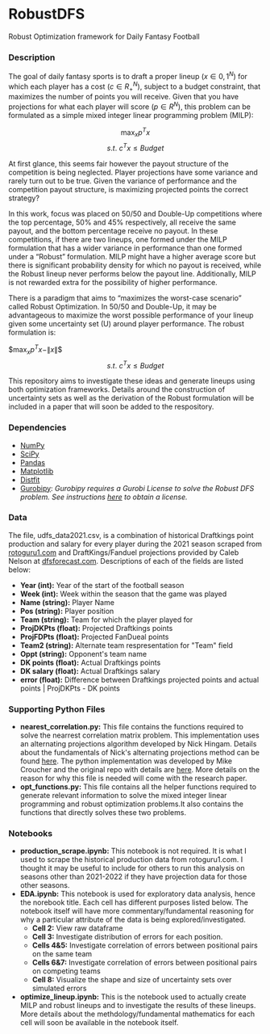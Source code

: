 # RobustDFS
Robust Optimization framework for Daily Fantasy Football

### Description
The goal of daily fantasy sports is to draft a proper lineup $(x∈{0,1}^N)$ for which each player has a cost $(c∈R_+^N)$, subject to a budget constraint, that maximizes the number of points you will receive. Given that you have projections for what each player will score $(p∈R^N)$, this problem can be formulated as a simple mixed integer linear programming problem (MILP):

$$\max_{x}p^Tx$$
$$\text{$s.t.$       $c^Tx \leq Budget$}$$

At first glance, this seems fair however the payout structure of the competition is being neglected. Player projections have some variance and rarely turn out to be true. Given the variance of performance and the competition payout structure, is maximizing projected points the correct strategy?

In this work, focus was placed on 50/50 and Double-Up competitions where the top percentage, 50% and 45% respectively, all receive the same payout, and the bottom percentage receive no payout. In these competitions, if there are two lineups, one formed under the MILP formulation that has a wider variance in performance than one formed under a “Robust” formulation. MILP might have a higher average score but there is significant probability density for which no payout is received, while the Robust lineup never performs below the payout line. Additionally, MILP is not rewarded extra for the possibility of higher performance.

There is a paradigm that aims to “maximizes the worst-case scenario” called Robust Optimization. In 50/50 and Double-Up, it may be advantageous to maximize the worst possible performance of your lineup given some uncertainty set (U) around player performance. The robust formulation is:

$$\max_{x}p^Tx - \|x\|\$$
$$\text{$s.t.$       $c^Tx \leq Budget$}$$

This repository aims to investigate these ideas and generate lineups using both optimization frameworks. Details around the construction of uncertainty sets as well as the derivation of the Robust formulation will be included in a paper that will soon be added to the respository.

### Dependencies
* [NumPy](https://numpy.org/install/)
* [SciPy](https://scipy.org/install/)
* [Pandas](https://pandas.pydata.org/docs/getting_started/install.html)
* [Matplotlib](https://matplotlib.org/stable/users/installing/index.html)
* [Distfit](https://erdogant.github.io/distfit/pages/html/Installation.html)
* [Gurobipy](https://www.gurobi.com/documentation/9.5/quickstart_mac/cs_python_installation_opt.html): _Gurobipy requires a Gurobi License to solve the Robust DFS problem. See instructions [here]() to obtain a license._

### Data
The file, udfs_data2021.csv, is a combination of historical Draftkings point production and salary for every player during the 2021 season scraped from [rotoguru1.com](http://rotoguru1.com/cgi-bin/fyday.pl?gameyr=dk2021) and DraftKings/Fanduel projections provided by Caleb Nelson at [dfsforecast.com](https://dfsforecast.com/). Descriptions of each of the fields are listed below:
* **Year (int):** Year of the start of the football season
* **Week (int):** Week within the season that the game was played
* **Name (string):** Player Name
* **Pos (string):** Player position
* **Team (string):** Team for which the player played for
* **ProjDKPts (float):** Projected Draftkings points
* **ProjFDPts (float):** Projected FanDueal points
* **Team2 (string):** Alternate team respresentation for "Team" field
* **Oppt (string):** Opponent's team name
* **DK points (float):** Actual Draftkings points
* **DK salary (float):** Actual Draftkings salary
* **error (float):** Difference between Draftkings projected points and actual points | ProjDKPts - DK points

### Supporting Python Files
* **nearest_correlation.py:** This file contains the functions required to solve the nearrest correlation matrix problem. This implementation uses an alternating projections algorithm developed by Nick Hingam. Details about the fundamentals of Nick's alternating projections method can be found [here](https://www.maths.manchester.ac.uk/~higham/narep/narep369.pdf). The python implementation was developed by Mike Croucher and the original repo with details are [here](https://github.com/mikecroucher/nearest_correlation). More details on the reason for why this file is needed will come with the research paper.
* **opt_functions.py:** This file contains all the helper functions required to generate relevant information to solve the mixed integer linear programming and robust optimization problems.It also contains the functions that directly solves these two problems.

### Notebooks
* **production_scrape.ipynb:** This notebook is not required. It is what I used to scrape the historical production data from rotoguru1.com. I thought it may be useful to include for others to run this analysis on seasons other than 2021-2022 if they have projection data for those other seasons.
* **EDA.ipynb:** This notebook is used for exploratory data analysis, hence the norebook title. Each cell has different purposes listed below. The notebook itself will have more commentary/fundamental reasoning for why a particular attribute of the data is being explored/investigated.
  * **Cell 2:** View raw dataframe
  * **Cell 3:** Investigate distribution of errors for each position.
  * **Cells 4&5:** Investigate correlation of errors between positional pairs on the same team
  * **Cells 6&7:** Investigate correlation of errors between positional pairs on competing teams
  * **Cell 8:** Visualize the shape and size of uncertainty sets over simulated errors
* **optimize_lineup.ipynb:** This is the notebook used to actually create MILP and robust lineups and to investigate the results of these lineups. More details about the methdology/fundamental mathematics for each cell will soon be available in the notebook itself.
